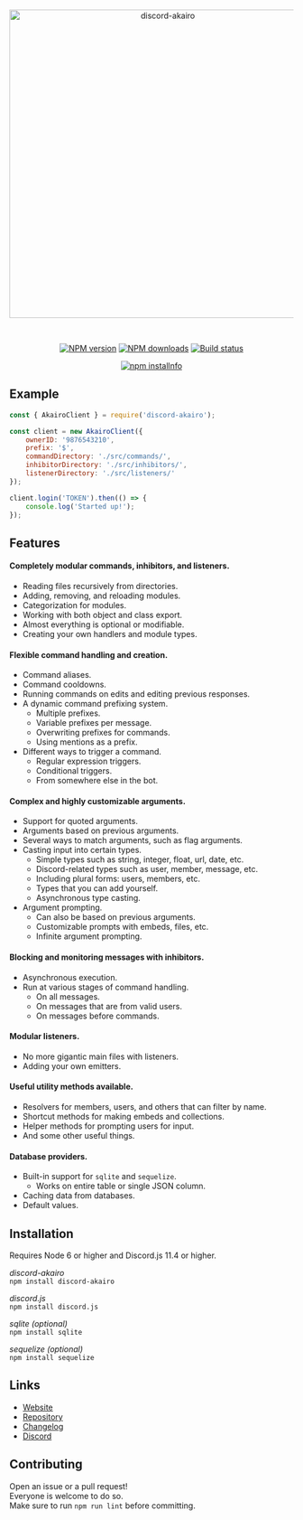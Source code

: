 <div align="center">
  <br />
  <p>
    <a href="https://discord-akairo.github.io"><img src="https://discord-akairo.github.io/static/logo.svg" width="546" alt="discord-akairo" /></a>
  </p>
  <br />
  <p>
    <a href="https://www.npmjs.com/package/discord-akairo"><img src="https://img.shields.io/npm/v/discord-akairo.svg?maxAge=3600" alt="NPM version" /></a>
    <a href="https://www.npmjs.com/package/discord-akairo"><img src="https://img.shields.io/npm/dt/discord-akairo.svg?maxAge=3600" alt="NPM downloads" /></a>
    <a href="https://travis-ci.org/discord-akairo/discord-akairo"><img src="https://travis-ci.org/discord-akairo/discord-akairo.svg" alt="Build status" /></a>
  </p>
  <p>
    <a href="https://nodei.co/npm/discord-akairo/"><img src="https://nodei.co/npm/discord-akairo.png?downloads=true" alt="npm installnfo" /></a>
  </p>
</div>

## Example

```js
const { AkairoClient } = require('discord-akairo');

const client = new AkairoClient({
    ownerID: '9876543210',
    prefix: '$',
    commandDirectory: './src/commands/',
    inhibitorDirectory: './src/inhibitors/',
    listenerDirectory: './src/listeners/'
});

client.login('TOKEN').then(() => {
    console.log('Started up!');
});
```

## Features

#### Completely modular commands, inhibitors, and listeners.

  - Reading files recursively from directories.
  - Adding, removing, and reloading modules.
  - Categorization for modules.
  - Working with both object and class export.
  - Almost everything is optional or modifiable.
  - Creating your own handlers and module types.

#### Flexible command handling and creation.

  - Command aliases.
  - Command cooldowns.
  - Running commands on edits and editing previous responses.
  - A dynamic command prefixing system.
    - Multiple prefixes.
    - Variable prefixes per message.
    - Overwriting prefixes for commands.
    - Using mentions as a prefix.
  - Different ways to trigger a command.
    - Regular expression triggers.
    - Conditional triggers.
    - From somewhere else in the bot.

#### Complex and highly customizable arguments.

  - Support for quoted arguments.
  - Arguments based on previous arguments.
  - Several ways to match arguments, such as flag arguments.
  - Casting input into certain types.
    - Simple types such as string, integer, float, url, date, etc.
    - Discord-related types such as user, member, message, etc.
    - Including plural forms: users, members, etc.
    - Types that you can add yourself.
    - Asynchronous type casting.
  - Argument prompting.
    - Can also be based on previous arguments.
    - Customizable prompts with embeds, files, etc.
    - Infinite argument prompting.

#### Blocking and monitoring messages with inhibitors.

  - Asynchronous execution.
  - Run at various stages of command handling.
    - On all messages.
    - On messages that are from valid users.
    - On messages before commands.

#### Modular listeners.

  - No more gigantic main files with listeners.
  - Adding your own emitters.

#### Useful utility methods available.

  - Resolvers for members, users, and others that can filter by name.
  - Shortcut methods for making embeds and collections.
  - Helper methods for prompting users for input.
  - And some other useful things.

#### Database providers.

  - Built-in support for `sqlite` and `sequelize`.
    - Works on entire table or single JSON column.
  - Caching data from databases.
  - Default values.

## Installation

Requires Node 6 or higher and Discord.js 11.4 or higher.  

*discord-akairo*  
`npm install discord-akairo`

*discord.js*  
`npm install discord.js`

*sqlite (optional)*  
`npm install sqlite`

*sequelize (optional)*  
`npm install sequelize`

## Links

- [Website](https://discord-akairo.github.io)
- [Repository](https://github.com/discord-akairo/discord-akairo)  
- [Changelog](https://github.com/discord-akairo/discord-akairo/releases)
- [Discord](https://discord.gg/arTauDY)  

## Contributing

Open an issue or a pull request!  
Everyone is welcome to do so.  
Make sure to run `npm run lint` before committing.  
